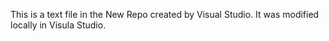 This is a text file in the New Repo created by Visual Studio.
It was modified locally in Visula Studio.

